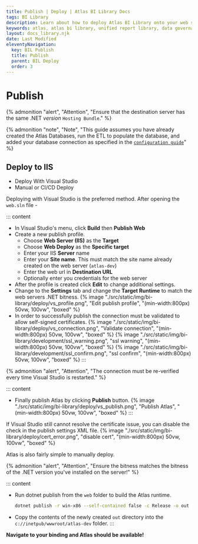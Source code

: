 ```yaml
---
title: Publish | Deploy | Atlas BI Library Docs
tags: BI Library
description: Learn about how to deploy Atlas BI Library onto your web server. Atlas BI Library runs on .NET 5 and is easily deployed from Visual Studio.
keywords: atlas, atlas bi library, unified report library, data governance, database, publishing, iis, deploy, visual studio
layout: docs_library.njk
date: Last Modified
eleventyNavigation:
  key: BIL Publish
  title: Publish
  parent: BIL Deploy
  order: 3
---
```


# Publish

{% admonition
   "alert",
   "Attention",
   "Ensure that the destination server has the same .NET *version* `Hosting Bundle`."
%}

{% admonition
   "note",
   "Note",
   "This guide assumes you have already created the Atlas Databases, run the ETL to populate the database, and added your database connection as specified in the [`configuration guide`](/docs/bi-library/deploy/configuration/)"
%}

## Deploy to IIS

<div class="tabs">
   <ul>
    <li class="is-active"><a tab="vs">Deploy With Visual Studio</a></li>
    <li><a tab="manual">Manual or CI/CD Deploy</a></li>
  </ul>
</div>
<div class="tab-container">
   <div class="tab is-active"id="vs">

Deploying with Visual Studio is the preferred method. After opening the `web.sln` file -

::: content

- In Visual Studio's menu, click **Build** then **Publish Web**
- Create a new publish profile.
  - Choose **Web Server (IIS)** as the **Target**
  - Choose **Web Deploy** as the **Specific target**
  - Enter your IIS **Server** name
  - Enter your **Site name**. This must match the site name already created on the web server (`atlas-dev`)
  - Enter the web url in **Destination URL**
  - Optionally enter you credentials for the web server
- After the profile is created click **Edit** to change additional settings.
- Change to the **Settings** tab and change the **Target Runtime** to match the web servers .NET bitness.
  {% image "./src/static/img/bi-library/deploy/vs_profile.png", "Edit publish profile", "(min-width:800px) 50vw, 100vw", "boxed" %}
- In order to successfully publish the connection must be validated to allow self-signed certificates.
  {% image "./src/static/img/bi-library/deploy/vs_connection.png", "Validate connection", "(min-width:800px) 50vw, 100vw", "boxed" %}
  {% image "./src/static/img/bi-library/development/ssl_warning.png", "ssl warning", "(min-width:800px) 50vw, 100vw", "boxed" %}
  {% image "./src/static/img/bi-library/development/ssl_confirm.png", "ssl confirm", "(min-width:800px) 50vw, 100vw", "boxed" %}
  :::

{% admonition
  "alert",
  "Attention",
  "The connection must be re-verified every time Visual Studio is restarted."
%}

::: content

- Finally publish Atlas by clicking **Publish** button.
  {% image "./src/static/img/bi-library/deploy/vs_publish.png", "Publish Atlas", "(min-width:800px) 50vw, 100vw", "boxed" %}
  :::

If Visual Studio still cannot resolve the certificate issue, you can disable the check in the publish settings XML file.
{% image "./src/static/img/bi-library/deploy/cert_error.png", "disable cert", "(min-width:800px) 50vw, 100vw", "boxed" %}

</div>
   <div class="tab" id="manual">

Atlas is also fairly simple to manually deploy.

{% admonition "alert", "Attention", "Ensure the bitness matches the bitness of the .NET version you've installed on the server!" %}

::: content

- Run dotnet publish from the `web` folder to build the Atlas runtime.
  ```bash
  dotnet publish -r win-x86 --self-contained false -c Release -o out
  ```
- Copy the contents of the newly created `out` directory into the `c://inetpub/wwwroot/atlas-dev` folder.
  :::

**Navigate to your binding and Atlas should be available!**

</div>
</div>
